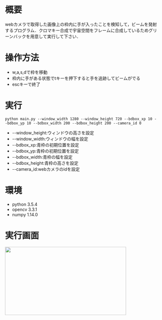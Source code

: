 # 概要
webカメラで取得した画像上の枠内に手が入ったことを検知して，ビームを発射するプログラム．クロマキー合成で宇宙空間をフレームに合成しているためグリーンバックを用意して実行して下さい．

# 操作方法
* w,a,s,dで枠を移動
* 枠内に手がある状態でtキーを押下すると手を追跡してビームがでる
* escキーで終了

# 実行
`python main.py --window_width 1280 --window_height 720 --bdbox_xp 10 --bdbox_yp 10 --bdbox_width 200 --bdbox_height 200 --camera_id 0`

* --window_height:ウィンドウの高さを設定
* --window_width:ウィンドウの幅を設定
* --bdbox_xp:青枠の初期位置を設定
* --bdbox_yp:青枠の初期位置を設定
* --bdbox_width:青枠の幅を設定
* --bdbox_height:青枠の高さを設定
* --camera_id:webカメラのidを設定
# 環境
* python 3.5.4
* opencv 3.3.1
* numpy 1.14.0

# 実行画面
<img src = "https://user-images.githubusercontent.com/37826053/42122640-aca1b7e6-7c7f-11e8-9bcd-50193faef0e5.jpg" width="400px" height="225">

